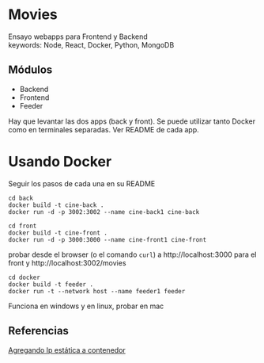 # Movies
Ensayo webapps para Frontend y Backend  
keywords: Node, React, Docker, Python, MongoDB

## Módulos
- Backend
- Frontend
- Feeder

Hay que levantar las dos apps (back y front). Se puede utilizar tanto Docker como en terminales separadas. Ver README de cada app. 

# Usando Docker
Seguir los pasos de cada una en su README

```
cd back
docker build -t cine-back .
docker run -d -p 3002:3002 --name cine-back1 cine-back
```

```
cd front
docker build -t cine-front .
docker run -d -p 3000:3000 --name cine-front1 cine-front
```

probar desde el browser (o el comando `curl`) a http://localhost:3000 para el front y http://localhost:3002/movies

```
cd docker
docker build -t feeder .
docker run -t --network host --name feeder1 feeder 
```

Funciona en windows y en linux, probar en mac

## Referencias
[Agregando Ip estática a contenedor](https://zeroidentidad.gitbook.io/docker-facilito/networks/agregando_ip_estatica_contenedor)

